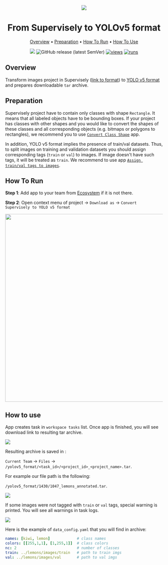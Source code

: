 <div align="center" markdown>
<img src="https://user-images.githubusercontent.com/106374579/183683758-89476d80-de3f-424f-9bfa-f1562703a168.png"/>

# From Supervisely to YOLOv5 format


<p align="center">
  <a href="#Overview">Overview</a> •
  <a href="#Preparation">Preparation</a> •
  <a href="#How-To-Run">How To Run</a> •
  <a href="#How-To-Use">How To Use</a>
</p>

[![](https://img.shields.io/badge/slack-chat-green.svg?logo=slack)](https://supervise.ly/slack)
![GitHub release (latest SemVer)](https://img.shields.io/github/v/release/supervisely-ecosystem/convert-supervisely-to-yolov5-format)
[![views](https://app.supervise.ly/img/badges/views/supervisely-ecosystem/convert-supervisely-to-yolov5-format.png)](https://supervise.ly)
[![runs](https://app.supervise.ly/img/badges/runs/supervisely-ecosystem/convert-supervisely-to-yolov5-format.png)](https://supervise.ly)

</div>

## Overview

Transform images project in Supervisely ([link to format](https://docs.supervise.ly/data-organization/00_ann_format_navi)) to [YOLO v5 format](https://github.com/ultralytics/yolov5/wiki/Train-Custom-Data) and prepares downloadable `tar` archive.


## Preparation

Supervisely project have to contain only classes with shape `Rectangle`. It means that all labeled objects have to be bounding boxes. If your project has classes with other shapes and you would like to convert the shapes of these classes and all corresponding objects (e.g. bitmaps or polygons to rectangles), we recommend you to use [`Convert Class Shape`](https://ecosystem.supervise.ly/apps/convert-class-shape) app. 

In addition, YOLO v5 format implies the presence of train/val datasets. Thus, to split images on training and validation datasets you should assign  corresponding tags (`train` or `val`) to images. If image doesn't have such tags, it will be treated as `train`. We recommend to use app [`Assign train/val tags to images`](https://ecosystem.supervise.ly/apps/tag-train-val-test). 


## How To Run 
**Step 1**: Add app to your team from [Ecosystem](https://ecosystem.supervise.ly/apps/convert-supervisely-to-yolov5-format) if it is not there.

**Step 2**: Open context menu of project -> `Download as` -> `Convert Supervisely to YOLO v5 format` 

<img src="https://i.imgur.com/bOUC5WH.png" width="600px"/>


## How to use

App creates task in `workspace tasks` list. Once app is finished, you will see download link to resulting tar archive. 

<img src="https://i.imgur.com/kXnmshv.png"/>

Resulting archive is saved in : 

`Current Team` -> `Files` -> `/yolov5_format/<task_id>/<project_id>_<project_name>.tar`. 

For example our file path is the following: 

`/yolov5_format/1430/1047_lemons_annotated.tar`.

<img src="https://i.imgur.com/hGrAyY0.png"/>

If some images were not tagged with `train` or `val` tags, special warning is printed. You will see all warnings in task logs.

<img src="https://i.imgur.com/O5tshZQ.png"/>


Here is the example of `data_config.yaml` that you will find in archive:


```yaml
names: [kiwi, lemon]            # class names
colors: [[255,1,1], [1,255,1]]  # class colors
nc: 2                           # number of classes
train: ../lemons/images/train   # path to train imgs
val: ../lemons/images/val       # path to val imgs
```
